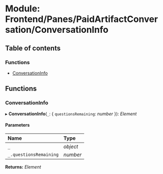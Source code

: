 # Module: Frontend/Panes/PaidArtifactConversation/ConversationInfo

## Table of contents

### Functions

- [ConversationInfo](frontend_panes_paidartifactconversation_conversationinfo.md#conversationinfo)

## Functions

### ConversationInfo

▸ **ConversationInfo**(`_`: { `questionsRemaining`: _number_ }): _Element_

#### Parameters

| Name                   | Type     |
| :--------------------- | :------- |
| `_`                    | _object_ |
| `_.questionsRemaining` | _number_ |

**Returns:** _Element_
